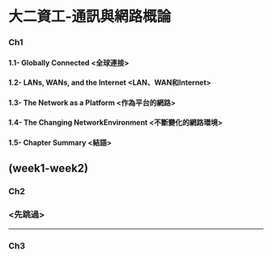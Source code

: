 # 大二資工-通訊與網路概論

### Ch1
#### 1.1- Globally Connected <全球連接>
#### 1.2- LANs, WANs, and the Internet <LAN、WAN和Internet>
#### 1.3- The Network as a Platform <作為平台的網路>
#### 1.4- The Changing NetworkEnvironment <不斷變化的網路環境>
#### 1.5- Chapter Summary <結語>
  (week1-week2)
--------------------------------------------------------------
### Ch2
### <先跳過>
--------------------------------------------------------------
### Ch3
